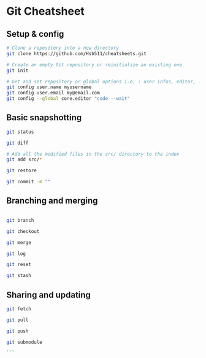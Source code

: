 # Git Cheatsheet

## Setup & config

```bash
# Clone a repository into a new directory
git clone https://github.com/Hsb511/cheatsheets.git

# Create an empty Git repository or reinitialize an existing one
git init 

# Get and set repository or global options i.e. : user infos, editor, ...
git config user.name myusername
git config user.email my@email.com
git config --global core.editor "code --wait"
```

## Basic snapshotting

```bash
git status

git diff

# Add all the modified files in the src/ directory to the index
git add src/*

git restore

git commit -m ""

```

## Branching and merging

```bash

git branch

git checkout

git merge

git log

git reset

git stash

```

## Sharing and updating

````bash
git fetch

git pull

git push

git submodule

```
